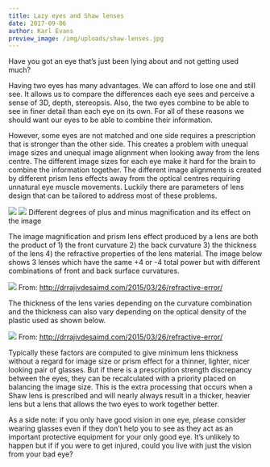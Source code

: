 ```yaml
---
title: Lazy eyes and Shaw lenses
date: 2017-09-06
author: Karl Evans
preview_image: /img/uploads/shaw-lenses.jpg
---
```


Have you got an eye that’s just been lying about and not getting used much?

Having two eyes has many advantages. We can afford to lose one and still see. It allows us to compare the differences each eye sees and perceive a sense of 3D, depth, stereopsis. Also, the two eyes combine to be able to see in finer detail than each eye on its own. For all of these reasons we should want our eyes to be able to combine their information.

However, some eyes are not matched and one side requires a prescription that is stronger than the other side. This creates a problem with unequal image sizes and unequal image alignment when looking away from the lens centre. The different image sizes for each eye make it hard for the brain to combine the information together. The different image alignments is created by different prism lens effects away from the optical centres requiring unnatural eye muscle movements. Luckily there are parameters of lens design that can be tailored to address most of these problems.

![](/img/uploads/fullsizerender-1.jpg) ![](/img/uploads/fullsizerender.jpg)
Different degrees of plus and minus magnification and its effect on the image

The image magnification and prism lens effect produced by a lens are both the product of 1) the front curvature 2) the back curvature 3) the thickness of the lens 4) the refractive properties of the lens material. The image below shows 3 lenses which have the same +4 or -4 total power but with different combinations of front and back surface curvatures.

![](/img/uploads/lens-form.jpg)
From: http://drrajivdesaimd.com/2015/03/26/refractive-error/

The thickness of the lens varies depending on the curvature combination and the thickness can also vary depending on the optical density of the plastic used as shown below.

![](/img/uploads/refractive-index-and-lens-thickness.jpg)
From: http://drrajivdesaimd.com/2015/03/26/refractive-error/

Typically these factors are computed to give minimum lens thickness without a regard for image size or prism effect for a thinner, lighter, nicer looking pair of glasses. But if there is a prescription strength discrepancy between the eyes, they can be recalculated with a priority placed on balancing the image size. This is the extra processing that occurs when a Shaw lens is prescribed and will nearly always result in a thicker, heavier lens but a lens that allows the two eyes to work together better.

As a side note: if you only have good vision in one eye, please consider wearing glasses even if they don’t help you to see as they act as an important protective equipment for your only good eye. It’s unlikely to happen but if if you were to get injured, could you live with just the vision from your bad eye?
